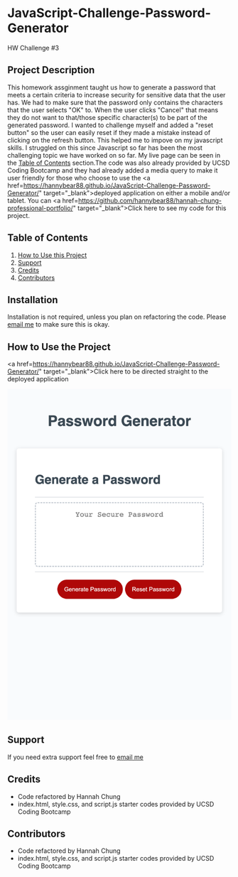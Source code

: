 # JavaScript-Challenge-Password-Generator
HW Challenge #3


## Project Description

This homework assginment taught us how to generate a password that meets a certain criteria to increase security for sensitive data that the user has. We had to make sure that the password only contains the characters that the user selects "OK" to. When the user clicks "Cancel" that means they do not want to that/those specific character(s) to be part of the generated password. I wanted to challenge myself and added a "reset button" so the user can easily reset if they made a mistake instead of clicking on the refresh button. This helped me to impove on my javascript skills. I struggled on this since Javascript so far has been the most challenging topic we have worked on so far. My live page can be seen in the <a href="#Table of Contents">Table of Contents</a> section.The code was also already provided by UCSD Coding Bootcamp and they had already added a media query to make it user friendly for those who choose to use the <a href=https://hannybear88.github.io/JavaScript-Challenge-Password-Generator/" target="_blank">deployed application</a> on either a mobile and/or tablet. You can <a href=https://github.com/hannybear88/hannah-chung-professional-portfolio/" target="_blank">Click here</a>  to see my code for this project. 

## Table of Contents
<nav>
    <ol>
        <li><a href="#How to Use this Project">How to Use this Project</a></li>
        <li><a href="#Support">Support</a></li>
        <li><a href="#Credits">Credits</a></li>
        <li><a href="#Contributors">Contributors</a></li>
    </ol>
</nav>

## Installation

Installation is not required, unless you plan on refactoring the code. Please <a href="mailto:hannahkchung88@gmail.com">email me</a> to make sure this is okay. 

## How to Use the Project

<a href=https://hannybear88.github.io/JavaScript-Challenge-Password-Generator/" target="_blank">Click here</a> to be directed straight to the deployed application

<img src="./assets/images/JavaScript-Challenge-Password-Generator-Screenshot.png" /> 

## Support
If you need extra support feel free to <a href="mailto:hannahkchung88@gmail.com">email me</a>


## Credits
<ul>
    <li>Code refactored by Hannah Chung</li>
    <li>index.html, style.css, and script.js starter codes provided by UCSD Coding Bootcamp</li>
</ul>

## Contributors
<ul>
    <li>Code refactored by Hannah Chung</li>
    <li>index.html, style.css, and script.js starter codes provided by UCSD Coding Bootcamp</li>
</ul>